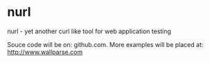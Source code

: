 # nurl
nurl - yet another curl like tool for web application testing

Souce code will be on: github.com. More examples will be placed at: http://www.wallparse.com

